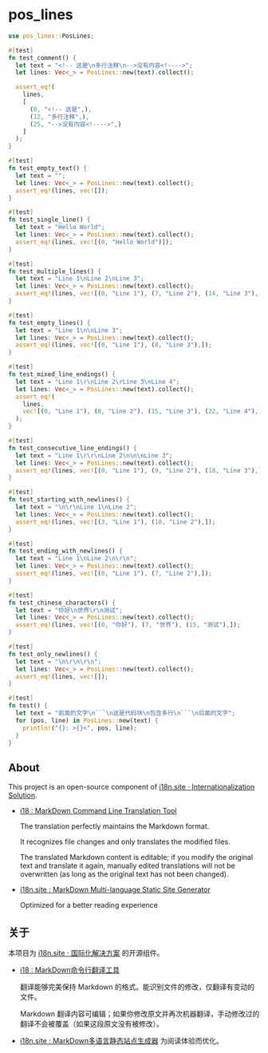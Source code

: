 # pos_lines

```rust
use pos_lines::PosLines;

#[test]
fn test_comment() {
  let text = "<!-- 这是\n多行注释\n-->没有内容<!---->";
  let lines: Vec<_> = PosLines::new(text).collect();

  assert_eq!(
    lines,
    [
      (0, "<!-- 这是",),
      (12, "多行注释",),
      (25, "-->没有内容<!---->",)
    ]
  );
}

#[test]
fn test_empty_text() {
  let text = "";
  let lines: Vec<_> = PosLines::new(text).collect();
  assert_eq!(lines, vec![]);
}

#[test]
fn test_single_line() {
  let text = "Hello World";
  let lines: Vec<_> = PosLines::new(text).collect();
  assert_eq!(lines, vec![(0, "Hello World")]);
}

#[test]
fn test_multiple_lines() {
  let text = "Line 1\nLine 2\nLine 3";
  let lines: Vec<_> = PosLines::new(text).collect();
  assert_eq!(lines, vec![(0, "Line 1"), (7, "Line 2"), (14, "Line 3"),]);
}

#[test]
fn test_empty_lines() {
  let text = "Line 1\n\nLine 3";
  let lines: Vec<_> = PosLines::new(text).collect();
  assert_eq!(lines, vec![(0, "Line 1"), (8, "Line 3"),]);
}

#[test]
fn test_mixed_line_endings() {
  let text = "Line 1\r\nLine 2\rLine 3\nLine 4";
  let lines: Vec<_> = PosLines::new(text).collect();
  assert_eq!(
    lines,
    vec![(0, "Line 1"), (8, "Line 2"), (15, "Line 3"), (22, "Line 4"),]
  );
}

#[test]
fn test_consecutive_line_endings() {
  let text = "Line 1\r\r\nLine 2\n\n\nLine 3";
  let lines: Vec<_> = PosLines::new(text).collect();
  assert_eq!(lines, vec![(0, "Line 1"), (9, "Line 2"), (18, "Line 3"),]);
}

#[test]
fn test_starting_with_newlines() {
  let text = "\n\r\nLine 1\nLine 2";
  let lines: Vec<_> = PosLines::new(text).collect();
  assert_eq!(lines, vec![(3, "Line 1"), (10, "Line 2"),]);
}

#[test]
fn test_ending_with_newlines() {
  let text = "Line 1\nLine 2\n\r\n";
  let lines: Vec<_> = PosLines::new(text).collect();
  assert_eq!(lines, vec![(0, "Line 1"), (7, "Line 2"),]);
}

#[test]
fn test_chinese_characters() {
  let text = "你好\n世界\r\n测试";
  let lines: Vec<_> = PosLines::new(text).collect();
  assert_eq!(lines, vec![(0, "你好"), (7, "世界"), (15, "测试"),]);
}

#[test]
fn test_only_newlines() {
  let text = "\n\r\n\r\n";
  let lines: Vec<_> = PosLines::new(text).collect();
  assert_eq!(lines, vec![]);
}

#[test]
fn test() {
  let text = "前面的文字\n```\n这是代码块\n包含多行\n```\n后面的文字";
  for (pos, line) in PosLines::new(text) {
    println!("{}: >{}<", pos, line);
  }
}
```

## About

This project is an open-source component of [i18n.site ⋅ Internationalization Solution](https://i18n.site).

* [i18 : MarkDown Command Line Translation Tool](https://i18n.site/i18)

  The translation perfectly maintains the Markdown format.

  It recognizes file changes and only translates the modified files.

  The translated Markdown content is editable; if you modify the original text and translate it again, manually edited translations will not be overwritten (as long as the original text has not been changed).

* [i18n.site : MarkDown Multi-language Static Site Generator](https://i18n.site/i18n.site)

  Optimized for a better reading experience

## 关于

本项目为 [i18n.site ⋅ 国际化解决方案](https://i18n.site) 的开源组件。

* [i18 :  MarkDown命令行翻译工具](https://i18n.site/i18)

  翻译能够完美保持 Markdown 的格式。能识别文件的修改，仅翻译有变动的文件。

  Markdown 翻译内容可编辑；如果你修改原文并再次机器翻译，手动修改过的翻译不会被覆盖（如果这段原文没有被修改）。

* [i18n.site : MarkDown多语言静态站点生成器](https://i18n.site/i18n.site) 为阅读体验而优化。